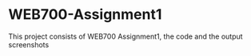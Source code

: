 ﻿# WEB700-Assignment1
This project consists of WEB700 Assignment1, the code and the output screenshots 
